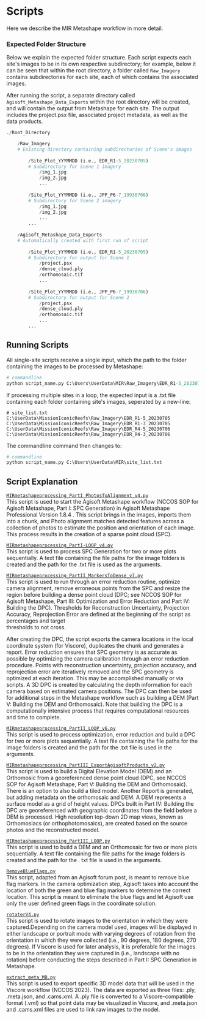 # Scripts

Here we describe the MIR Metashape workflow in more detail.

### Expected Folder Structure

Below we explain the expected folder structure. Each script expects each site's images to be in 
its own respective subdirectory; for example, below it can be seen that within the root 
directory, a folder called `Raw_Imagery` contains subdirectories for each site, each of which 
contains the associated images.

After running the script, a separate directory called `Agisoft_Metashape_Data_Exports` within the 
root directory will be created, and will contain the output from Metashape for each site. The 
output includes the project.psx file, associated project metadata, as well as the data products.

```python
./Root_Directory

    /Raw_Imagery
    # Existing directory containing subdirectories of Scene's images
        
        /Site_Plot_YYYMMDD (i.e., EDR_R1-5_20230705)
        # Subdirectory for Scene 1 imagery
            /img_1.jpg
            /img_2.jpg
            ...
        
        /Site_Plot_YYYMMDD (i.e., JPP_P6-7_19930706)
        # Subdirectory for Scene 2 imagery
            /img_1.jpg
            /img_2.jpg
            ...
        ...
        
    /Agisoft_Metashape_Data_Exports 
    # Automatically created with first run of script
        
        /Site_Plot_YYYMMDD (i.e., EDR_R1-5_20230705)
        # Subdirectory for output for Scene 1 
            /project.psx
            /dense_cloud.ply
            /orthomosaic.tif
            ...
        
        /Site_Plot_YYYMMDD (i.e., JPP_P6-7_19930706)
        # Subdirectory for output for Scene 2 
            /project.psx
            /dense_cloud.ply
            /orthomosaic.tif
            ...
        ...
```

## Running Scripts

All single-site scripts receive a single input, which the path to the folder containing the images 
to be processed by Metashape:
```python
# commandline
python script_name.py C:\Users\UserData\MIR\Raw_Imagery\EDR_R1-5_20230705\
```

If processing multiple sites in a loop, the expected input is a .txt file containing each folder
containing site's images, seperated by a new-line:
```
# site_list.txt
C:\UserData\MissionIconicReefs\Raw_Imagery\EDR_R1-5_20230705
C:\UserData\MissionIconicReefs\Raw_Imagery\EDR_R1-3_20230705
C:\UserData\MissionIconicReefs\Raw_Imagery\EDR_R4-5_20230706
C:\UserData\MissionIconicReefs\Raw_Imagery\EDR_R4-3_20230706
```

The commandline command then changes to:
```python
# commandline
python script_name.py C:\Users\UserData\MIR\site_list.txt
```

## Script Explanation  

[`MIRmetashapeprocessing_PartI_PhotosToAlignment_v4.py`](MIRmetashapeprocessing_PartI_PhotosToAlignment_v4.py)  
This script is used to start the Agisoft Metashape workflow (NCCOS SOP for Agisoft Metashape, 
  Part I: SPC Generation) in Agisoft Metashape Professional Version 1.8.4 . This script brings 
  in the images, imports them into a chunk, and Photo alignment matches detected features 
  across a collection of photos to estimate the position and orientation of each image. This 
process results in the creation of a sparse point cloud (SPC).

[`MIRmetashapeprocessing_PartI-LOOP_v4.py`](MIRmetashapeprocessing_PartI-LOOP_v4.py)    
This script is used to process SPC Generation for two or more plots sequentially. A text file 
  containing the file paths for the image folders is created and the path for the .txt file is 
  used as the arguments. 

[`MIRmetashapeprocessing_PartII_MarkersToDense_v7.py`](MIRmetashapeprocessing_PartII_MarkersToDense_v7.py)  
This script is used to run through an error reduction routine, optimize camera alignment, 
  remove erroneous points from the SPC and resize the region before building a dense point 
  cloud (DPC; see NCCOS SOP for Agisoft Metashape, Part III: Optimization and Error Reduction and 
  Part IV: Building the DPC). Thresholds for Reconstruction Uncertainty, Projection Accuracy, 
Reprojection Error are defined at the beginning of the script as percentages and target  
  thresholds to not cross.   

After creating the DPC, the script exports the camera locations in 
  the local coordinate system (for Viscore), duplicates the chunk and generates a report. 
  Error reduction ensures that SPC geometry is as accurate as possible by optimizing the 
  camera calibration through an error reduction procedure. Points with reconstruction 
  uncertainty, projection accuracy, and reprojection error are iteratively removed and the SPC 
  geometry is optimized at each iteration. This may be accomplished manually or via scripts. A 
  3D DPC is created by calculating the depth information for each camera based on estimated 
  camera positions. The DPC can then be used for additional steps in the Metashape workflow 
  such as building a DEM (Part V: Building the DEM and Orthomosaic). Note that building the 
  DPC is a computationally intensive process that requires computational resources and time to 
  complete.

[`MIRmetashapeprocessing_PartII_LOOP_v6.py`](MIRmetashapeprocessing_PartII_LOOP_v6.py)  
This script is used to process optimization, error reduction and build a DPC for two or more 
  plots sequentially. A text file containing the file paths for the image folders is created and 
  the path for the .txt file is used in the arguments. 

[`MIRmetashapeprocessing_PartIII_ExportAgisoftProducts_v2.py`](MIRmetashapeprocessing_PartIII_ExportAgisoftProducts_v2.py)  
This script is used to build a Digital Elevation Model (DEM) and an Orthomosic from a 
georeferenced dense point cloud (DPC, see NCCOS SOP for Agisoft Metashape, Part V: Building the 
DEM and Orthomosaic). There is an option to also build a tiled model. Another Report is 
generated, but adding metadata on the orthomosaic and DEM. A DEM represents a surface model as 
a grid of height values. DPCs built in Part IV: Building the DPC are georeferenced with 
geographic coordinates from the field before a DEM is processed. High resolution top-down 2D 
map views, known as Orthomosiacs (or orthophotomosaics), are created based on the source photos 
and the reconstructed model. 

[`MIRmetashapeprocessing_PartIII_LOOP.py`](MIRmetashapeprocessing_PartIII_LOOP.py)  
This script is used to build a DEM and an Orthomosaic for two or more plots sequentially. A 
  text file containing the file paths for the image folders is created and the path for the .
  txt file is used in the arguments. 

[`RemoveBlueFlags.py`](RemoveBlueFlags.py)  
This script, adapted from an Agisoft forum post, is meant to remove blue flag markers. In the 
  camera optimization step, Agisoft takes into account the location of both the green and blue 
  flag markers to determine the correct location. This script is meant to eliminate the blue 
  flags and let Agisoft use only the user defined green flags in the coordinate solution. 

[`rotaterV4.py`](rotaterV4.py)  
This script is used to rotate images to the orientation in which they were captured.Depending 
  on the camera model used, images will be displayed in either landscape or portrait mode with 
  varying degrees of rotation from the orientation in which they were collected (i.e., 90 
  degrees, 180 degrees, 270 degrees). If Viscore is used for later analysis, it is preferable 
  for the images to be in the orientation they were captured in (i.e., landscape with no 
  rotation) before conducting the steps described in Part I: SPC Generation in Metashape.

[`extract_meta_MB.py`](extract_meta_MB.py)  
This script is used to export specific 3D model data that will be used in the Viscore workflow 
  (NCCOS 2023). The data are exported as three files: .ply, .meta.json, and .cams.xml. A .ply 
  file is converted to a Viscore-compatible format (.vml) so that point data may be visualized 
  in Viscore, and .meta.json and .cams.xml files are used to link raw images to the model. 